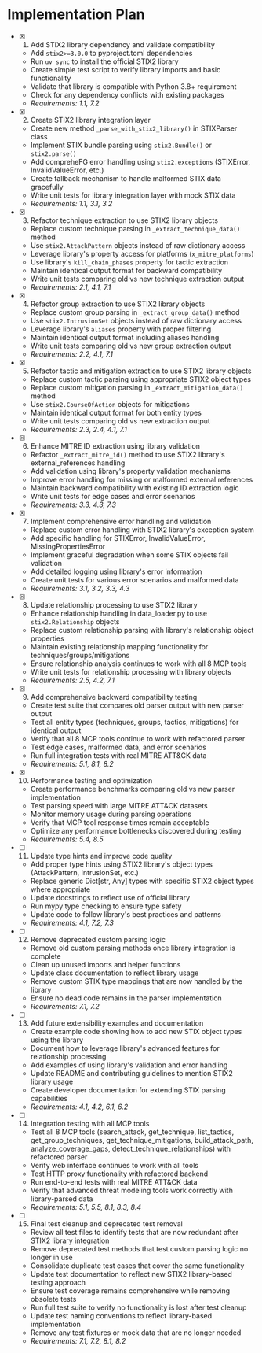 # Implementation Plan

- [x] 1. Add STIX2 library dependency and validate compatibility
  - Add `stix2>=3.0.0` to pyproject.toml dependencies
  - Run `uv sync` to install the official STIX2 library
  - Create simple test script to verify library imports and basic functionality
  - Validate that library is compatible with Python 3.8+ requirement
  - Check for any dependency conflicts with existing packages
  - _Requirements: 1.1, 7.2_

- [x] 2. Create STIX2 library integration layer
  - Create new method `_parse_with_stix2_library()` in STIXParser class
  - Implement STIX bundle parsing using `stix2.Bundle()` or `stix2.parse()`
  - Add compreheFG error handling using `stix2.exceptions` (STIXError, InvalidValueError, etc.)
  - Create fallback mechanism to handle malformed STIX data gracefully
  - Write unit tests for library integration layer with mock STIX data
  - _Requirements: 1.1, 3.1, 3.2_

- [x] 3. Refactor technique extraction to use STIX2 library objects
  - Replace custom technique parsing in `_extract_technique_data()` method
  - Use `stix2.AttackPattern` objects instead of raw dictionary access
  - Leverage library's property access for platforms (`x_mitre_platforms`)
  - Use library's `kill_chain_phases` property for tactic extraction
  - Maintain identical output format for backward compatibility
  - Write unit tests comparing old vs new technique extraction output
  - _Requirements: 2.1, 4.1, 7.1_

- [x] 4. Refactor group extraction to use STIX2 library objects
  - Replace custom group parsing in `_extract_group_data()` method
  - Use `stix2.IntrusionSet` objects instead of raw dictionary access
  - Leverage library's `aliases` property with proper filtering
  - Maintain identical output format including aliases handling
  - Write unit tests comparing old vs new group extraction output
  - _Requirements: 2.2, 4.1, 7.1_

- [x] 5. Refactor tactic and mitigation extraction to use STIX2 library objects
  - Replace custom tactic parsing using appropriate STIX2 object types
  - Replace custom mitigation parsing in `_extract_mitigation_data()` method
  - Use `stix2.CourseOfAction` objects for mitigations
  - Maintain identical output format for both entity types
  - Write unit tests comparing old vs new extraction output
  - _Requirements: 2.3, 2.4, 4.1, 7.1_

- [x] 6. Enhance MITRE ID extraction using library validation
  - Refactor `_extract_mitre_id()` method to use STIX2 library's external_references handling
  - Add validation using library's property validation mechanisms
  - Improve error handling for missing or malformed external references
  - Maintain backward compatibility with existing ID extraction logic
  - Write unit tests for edge cases and error scenarios
  - _Requirements: 3.3, 4.3, 7.3_

- [x] 7. Implement comprehensive error handling and validation
  - Replace custom error handling with STIX2 library's exception system
  - Add specific handling for STIXError, InvalidValueError, MissingPropertiesError
  - Implement graceful degradation when some STIX objects fail validation
  - Add detailed logging using library's error information
  - Create unit tests for various error scenarios and malformed data
  - _Requirements: 3.1, 3.2, 3.3, 4.3_

- [x] 8. Update relationship processing to use STIX2 library
  - Enhance relationship handling in data_loader.py to use `stix2.Relationship` objects
  - Replace custom relationship parsing with library's relationship object properties
  - Maintain existing relationship mapping functionality for techniques/groups/mitigations
  - Ensure relationship analysis continues to work with all 8 MCP tools
  - Write unit tests for relationship processing with library objects
  - _Requirements: 2.5, 4.2, 7.1_

- [x] 9. Add comprehensive backward compatibility testing
  - Create test suite that compares old parser output with new parser output
  - Test all entity types (techniques, groups, tactics, mitigations) for identical output
  - Verify that all 8 MCP tools continue to work with refactored parser
  - Test edge cases, malformed data, and error scenarios
  - Run full integration tests with real MITRE ATT&CK data
  - _Requirements: 5.1, 8.1, 8.2_

- [x] 10. Performance testing and optimization
  - Create performance benchmarks comparing old vs new parser implementation
  - Test parsing speed with large MITRE ATT&CK datasets
  - Monitor memory usage during parsing operations
  - Verify that MCP tool response times remain acceptable
  - Optimize any performance bottlenecks discovered during testing
  - _Requirements: 5.4, 8.5_

- [ ] 11. Update type hints and improve code quality
  - Add proper type hints using STIX2 library's object types (AttackPattern, IntrusionSet, etc.)
  - Replace generic Dict[str, Any] types with specific STIX2 object types where appropriate
  - Update docstrings to reflect use of official library
  - Run mypy type checking to ensure type safety
  - Update code to follow library's best practices and patterns
  - _Requirements: 4.1, 7.2, 7.3_

- [ ] 12. Remove deprecated custom parsing logic
  - Remove old custom parsing methods once library integration is complete
  - Clean up unused imports and helper functions
  - Update class documentation to reflect library usage
  - Remove custom STIX type mappings that are now handled by the library
  - Ensure no dead code remains in the parser implementation
  - _Requirements: 7.1, 7.2_

- [ ] 13. Add future extensibility examples and documentation
  - Create example code showing how to add new STIX object types using the library
  - Document how to leverage library's advanced features for relationship processing
  - Add examples of using library's validation and error handling
  - Update README and contributing guidelines to mention STIX2 library usage
  - Create developer documentation for extending STIX parsing capabilities
  - _Requirements: 4.1, 4.2, 6.1, 6.2_

- [ ] 14. Integration testing with all MCP tools
  - Test all 8 MCP tools (search_attack, get_technique, list_tactics, get_group_techniques, get_technique_mitigations, build_attack_path, analyze_coverage_gaps, detect_technique_relationships) with refactored parser
  - Verify web interface continues to work with all tools
  - Test HTTP proxy functionality with refactored backend
  - Run end-to-end tests with real MITRE ATT&CK data
  - Verify that advanced threat modeling tools work correctly with library-parsed data
  - _Requirements: 5.1, 5.5, 8.1, 8.3, 8.4_

- [ ] 15. Final test cleanup and deprecated test removal
  - Review all test files to identify tests that are now redundant after STIX2 library integration
  - Remove deprecated test methods that test custom parsing logic no longer in use
  - Consolidate duplicate test cases that cover the same functionality
  - Update test documentation to reflect new STIX2 library-based testing approach
  - Ensure test coverage remains comprehensive while removing obsolete tests
  - Run full test suite to verify no functionality is lost after test cleanup
  - Update test naming conventions to reflect library-based implementation
  - Remove any test fixtures or mock data that are no longer needed
  - _Requirements: 7.1, 7.2, 8.1, 8.2_